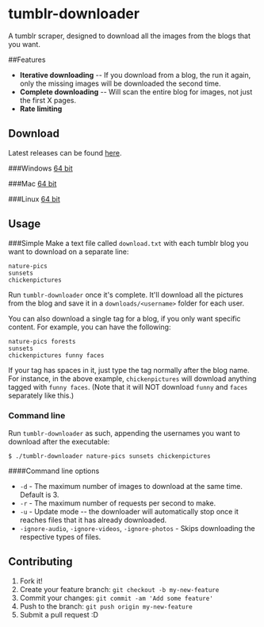 # tumblr-downloader

A tumblr scraper, designed to download all the images from the blogs that you want.

##Features

* **Iterative downloading** -- If you download from a blog, the run it again, only the missing images will be downloaded the second time.
* **Complete downloading** -- Will scan the entire blog for images, not just the first X pages.
* **Rate limiting**

## Download

Latest releases can be found [here](https://github.com/Liru/tumblr-downloader/releases/latest).

###Windows
[64 bit](https://github.com/Liru/tumblr-downloader/releases/download/v1.3.0/tumblr-downloader-windows.zip)

###Mac
[64 bit](https://github.com/Liru/tumblr-downloader/releases/download/v1.3.0/tumblr-downloader-mac.zip)

###Linux
[64 bit](https://github.com/Liru/tumblr-downloader/releases/download/v1.3.0/tumblr-downloader-linux.zip)

## Usage
###Simple
Make a text file called `download.txt` with each tumblr blog you want to download on a separate line:
```
nature-pics
sunsets
chickenpictures
```

Run `tumblr-downloader` once it's complete.  It'll download all the pictures from the blog and save it in a `downloads/<username>` folder for each user.

You can also download a single tag for a blog, if you only want specific content. For example, you can have the following:
```
nature-pics forests
sunsets
chickenpictures funny faces
```

If your tag has spaces in it, just type the tag normally after the blog name. For instance, in the above example, `chickenpictures` will download anything tagged with `funny faces`. (Note that it will NOT download `funny` and `faces` separately like this.)

### Command line

Run `tumblr-downloader` as such, appending the usernames you want to download after the executable:

`$ ./tumblr-downloader nature-pics sunsets chickenpictures`

####Command line options

* `-d` - The maximum number of images to download at the same time. Default is 3.
* `-r` - The maximum number of requests per second to make.
* `-u` - Update mode -- the downloader will automatically stop once it reaches files that it has already downloaded.
* `-ignore-audio`, `-ignore-videos`, `-ignore-photos` - Skips downloading the respective types of files.

## Contributing

1. Fork it!
2. Create your feature branch: `git checkout -b my-new-feature`
3. Commit your changes: `git commit -am 'Add some feature'`
4. Push to the branch: `git push origin my-new-feature`
5. Submit a pull request :D

